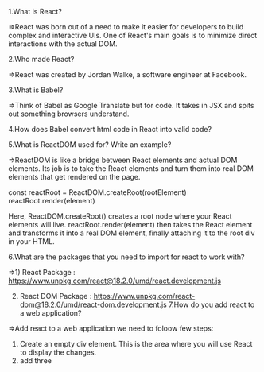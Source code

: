 1.What is React?

=>React was born out of a need to make it easier for developers to build complex and interactive UIs. One of React's main goals is to minimize direct interactions with the actual DOM.

2.Who made React?

=>React was created by Jordan Walke, a software engineer at Facebook.

3.What is Babel?

=>Think of Babel as Google Translate but for code. It takes in JSX and spits out something browsers understand.

4.How does Babel convert html code in React into valid code?

5.What is ReactDOM used for? Write an example?

=>ReactDOM is like a bridge between React elements and actual DOM elements. Its job is to take the React elements and turn them into real DOM elements that get rendered on the page.

const reactRoot = ReactDOM.createRoot(rootElement)
reactRoot.render(element)

Here, ReactDOM.createRoot() creates a root node where your React elements will live. reactRoot.render(element) then takes the React element and transforms it into a real DOM element, finally attaching it to the root div in your HTML.

6.What are the packages that you need to import for react to work with?

=>1) React Package : https://www.unpkg.com/react@18.2.0/umd/react.development.js

2) React DOM Package : https://www.unpkg.com/react-dom@18.2.0/umd/react-dom.development.js
7.How do you add react to a web application?

=>Add react to a web application we need to foloow  few steps:
1) Create an empty div element. This is the area where you will use React to display the changes.
2) add three <script> tags to the HTML page right before the closing </body> tag.
3) Now create a index.js file and can write React with JSX or without JSX.
8.What is React.createElement?

=>React.createElement is a function used to create React elements which describes what you want to render on the page.These elements represent the structure of your UI.They are used by React to  create and update the actual DOM elements.

9.What are the three properties that createElement accept?

=>The three properties that a createElement accept are:
1) type - This property specifies what kind of element we want to render.
2) props - These properties specify attributes and event handlers associated with this component.
3) children - The child elements within this component.

10.What is the meaning of render and root?

=>React renders HTML to the web page by using a function called render(). The purpose of the function is to display the specified HTML code inside the specified HTML element.
The root element refers to the top-level element that is the parent of all other components.
